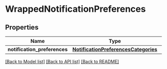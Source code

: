 # WrappedNotificationPreferences


## Properties
Name | Type | Description | Notes
------------ | ------------- | ------------- | -------------
**notification_preferences** | [**NotificationPreferencesCategories**](NotificationPreferencesCategories.md) |  | [optional] 

[[Back to Model list]](../README.md#documentation-for-models) [[Back to API list]](../README.md#documentation-for-api-endpoints) [[Back to README]](../README.md)


